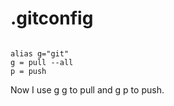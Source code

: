 # .gitconfig

```

alias g="git"
g = pull --all
p = push
```

Now I use g g to pull and g p to push.
